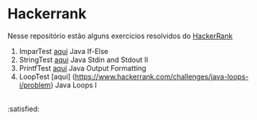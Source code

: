 # Hackerrank

Nesse repositório estão alguns exercicios resolvidos do [HackerRank](https://www.hackerrank.com)

1. ImparTest  [aqui](https://www.hackerrank.com/challenges/java-if-else/problem) Java If-Else
2. StringTest [aqui](https://www.hackerrank.com/challenges/java-stdin-stdout/problem) Java Stdin and Stdout II
3. PrintfTest [aqui](https://www.hackerrank.com/challenges/java-output-formatting/problem) Java Output Formatting
4. LoopTest [aqui] (https://www.hackerrank.com/challenges/java-loops-i/problem) Java Loops I
<br/>
:satisfied:
